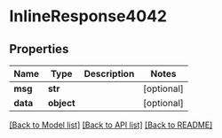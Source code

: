 # InlineResponse4042

## Properties
Name | Type | Description | Notes
------------ | ------------- | ------------- | -------------
**msg** | **str** |  | [optional] 
**data** | **object** |  | [optional] 

[[Back to Model list]](../README.md#documentation-for-models) [[Back to API list]](../README.md#documentation-for-api-endpoints) [[Back to README]](../README.md)


